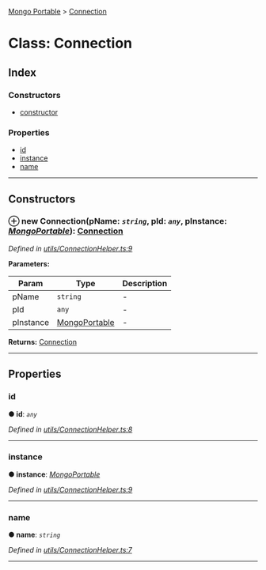 [Mongo Portable](../README.md) > [Connection](../classes/connection.md)



# Class: Connection

## Index

### Constructors

* [constructor](connection.md#constructor)


### Properties

* [id](connection.md#id)
* [instance](connection.md#instance)
* [name](connection.md#name)



---
## Constructors
<a id="constructor"></a>


### ⊕ **new Connection**(pName: *`string`*, pId: *`any`*, pInstance: *[MongoPortable](mongoportable.md)*): [Connection](connection.md)


*Defined in [utils/ConnectionHelper.ts:9](https://github.com/EastolfiWebDev/MongoPortable/blob/b563243/src/utils/ConnectionHelper.ts#L9)*



**Parameters:**

| Param | Type | Description |
| ------ | ------ | ------ |
| pName | `string`   |  - |
| pId | `any`   |  - |
| pInstance | [MongoPortable](mongoportable.md)   |  - |





**Returns:** [Connection](connection.md)

---


## Properties
<a id="id"></a>

###  id

**●  id**:  *`any`* 

*Defined in [utils/ConnectionHelper.ts:8](https://github.com/EastolfiWebDev/MongoPortable/blob/b563243/src/utils/ConnectionHelper.ts#L8)*





___

<a id="instance"></a>

###  instance

**●  instance**:  *[MongoPortable](mongoportable.md)* 

*Defined in [utils/ConnectionHelper.ts:9](https://github.com/EastolfiWebDev/MongoPortable/blob/b563243/src/utils/ConnectionHelper.ts#L9)*





___

<a id="name"></a>

###  name

**●  name**:  *`string`* 

*Defined in [utils/ConnectionHelper.ts:7](https://github.com/EastolfiWebDev/MongoPortable/blob/b563243/src/utils/ConnectionHelper.ts#L7)*





___


